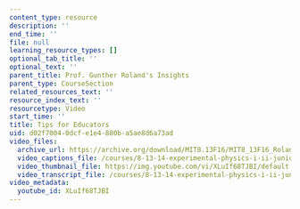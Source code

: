 ```yaml
---
content_type: resource
description: ''
end_time: ''
file: null
learning_resource_types: []
optional_tab_title: ''
optional_text: ''
parent_title: Prof. Gunther Roland's Insights
parent_type: CourseSection
related_resources_text: ''
resource_index_text: ''
resourcetype: Video
start_time: ''
title: Tips for Educators
uid: d02f7004-0dcf-e1e4-880b-a5ae8d6a73ad
video_files:
  archive_url: https://archive.org/download/MIT8.13F16/MIT8_13F16_Roland_Tips_for_Educators_300k.mp4
  video_captions_file: /courses/8-13-14-experimental-physics-i-ii-junior-lab-fall-2016-spring-2017/dec3a9933b9654359710a9b764876c2e_XLuIf68TJBI.vtt
  video_thumbnail_file: https://img.youtube.com/vi/XLuIf68TJBI/default.jpg
  video_transcript_file: /courses/8-13-14-experimental-physics-i-ii-junior-lab-fall-2016-spring-2017/93d2a30b8ff6ac3479d46926a54de5d0_XLuIf68TJBI.pdf
video_metadata:
  youtube_id: XLuIf68TJBI
---
```

